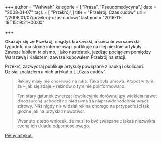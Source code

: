 +++
author = "Wahwah"
kategorie = [ "Prasa", "Pseudomedycyna",]
date = "2008-01-07"
tags = [ "Przekrój",]
title = "Przekrój: Czas cudów"
url = "/2008/01/07/przekroj-czas-cudow/"
lastmod = "2016-11-19T15:19:21+00:00"

+++

Okazuje się że Przekrój, niegdyś krakowski, a obecnie warszawski tygodnik, ma stronę internetową i publikuje na niej niektóre artykuły. Zawsze lubiłem to pismo, i jako nastolatek, jeżdżąc pociągiem pomiędzy Warszawą i Kaliszem, zawsze kupowałem Przekrój na stacji.

Przekrój zazwyczaj publikuje artykuły powiązane z nauką i okolicami. Dzisiaj znalazłem u nich artykuł p.t. „Czas cudów”.

> Rekiny miały nie chorować na raka. Taka była umowa. Kłopot w tym, że – jak się zdaje – rekinów o tym nie poinformowano.
> 
> Ten stary gatunek zwierząt (ewolucyjnie dorównujący wiekiem nawet dinozaurom) uchodził do niedawna za nieprawdopodobnie wręcz zdrowy. Nikt nigdy nie widział rekina chorego na przypadłości tak groźne jak na przykład nowotwór.
> 
> Wysnuto z tego wniosek, że musi to być związane z jakąś niezwykłą cechą ich układu odpornościowego.

[Pełny artykuł.][1]

 [1]: http://przekroj.pl/cywilizacja_nauka_artykul,1050.html